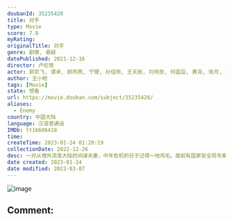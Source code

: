 ```yaml
---
doubanId: 35235428
title: 对手
type: Movie
score: 7.8
myRating: 
originalTitle: 对手
genre: 剧情, 悬疑
datePublished: 2021-12-16
director: 卢伦常
actor: 郭京飞, 谭卓, 颜丙燕, 宁理, 孙佳雨, 王天辰, 刘帅良, 何蓝逗, 黄尧, 张月, 刘威葳, 海一天, 焦刚, 赵滨, 林鹏, 路宏, 张皓然, 陶灏景, 王婉娟, 房子斌, 巩峥, 田岷, 史奕, 李宏磊, 高睿菲儿, 金志浩, 姜峰, 王鑫, 周铁, 从瑞麟, 李明珠, 刘涛, 姚岗, 程诚, 孙弋惟, 刘若谷, 杨轶, 王堃, 满林, 廉赛, 吕清超, 孙敏, 李至强, 陈靖可, 肖龙, 孙天宇, 刘頔, 陈斌, 曾昂, 刘骁元, 李燕生, 宁楚, 王堃
author: 王小枪
tags: [Movie]
state: 想看
url: https://movie.douban.com/subject/35235428/
aliases:
  - Enemy
country: 中国大陆
language: 汉语普通话
IMDb: tt16606418
time: 
createTime: 2023-01-24 01:20:19
collectionDate: 2022-12-26
desc: 一对从境外流落大陆的间谍夫妻，中年危机的日子过得一地鸡毛。面前有国家安全局专案女组长带队紧密追查，背后有残忍的上线步步紧逼，这对在夹缝中挣扎抉择的迷途夫妻，究竟该何去何从？
date created: 2023-01-24
date modified: 2023-03-07
---
```


![image](p2782204672.jpg)

Comment:
---
